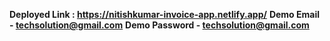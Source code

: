 **Deployed Link : https://nitishkumar-invoice-app.netlify.app/**
**Demo Email - techsolution@gmail.com**
**Demo Password - techsolution@gmail.com**

